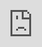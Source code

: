 ```yaml
---
title: Getting started with Aista Magic Cloud
description: Where the Machine Creates your Code, using Artificial Intelligence, Machine Learning, meta programming, and software development automation
og_image: https://raw.githubusercontent.com/polterguy/polterguy.github.io/master/images/Aista-Magic-Cloud.jpeg
---
```


# Aista Magic Cloud

Aista Magic Cloud is a software development platform that creates most of your code 100% automatically,
by leveraging meta programming, declarative programming, artificial intelligence, and software development
automation. This allows you to focus on the creative tasks while having the computer take care of the
boring parts.

<div class="video">
<iframe width="560" height="315" style="position:absolute; top:0; left:0; width:100%; height:100%;" src="https://www.youtube.com/embed/n8Y4sTrprqk" frameborder="0" allow="accelerometer; autoplay; encrypted-media; gyroscope; picture-in-picture" allowfullscreen></iframe>
</div>

As a software developer typically 80% of your job is literally so simple that it can be replaced
with artificial intelligence and software development automation, based upon meta programming constructs.
This results in more secure applications and robust solutions, with less bugs, better scaling, and more freedom
for you to pursue more creative tasks. In general Aista Magic Cloud makes you at least 5 times as productive,
sometimes hundreds of times more productive. Aista Magic Cloud is not suitable for all tasks though. It's
primary strength is for generating backend code, that is database centric in nature, and/or integrates with
other web APIs. However, when you can use it, it easily saves you 80% of your time, and sometimes it will
save you 95% of your time and resources.

## CRUD generator

The CRUD generator allows you to wrap any database you have in CRUD API endpoints in seconds. It reads
meta data from your database, and automatically generates a web API for you, producing thousands
of lines of code for you in the process. The generated API is secured according to your instructions, and
can be used as the foundation for your own frontend.

![CRUD API generator](https://raw.githubusercontent.com/polterguy/polterguy.github.io/master/images/backend-crud.jpg)

The web API generator takes care of left joins, referential integrity, validators, authentication and authorisation,
while allowing you to declaratively inform it how to generate your web API. It also allows you to publish
web socket messages as endpoints are invoked.

## SQL API generator

Magic allows you to create HTTP endpoints using SQL. This allows you to compose some SQL statement,
and rapidly wrap it inside an HTTP endpoint. You can find this component in the Endpoint Generator.
Choose your database, provide some SQL, add arguments that you reference in your SQL, and click the
_"Generate"_ button.

![Creating a Web API using SQL](https://raw.githubusercontent.com/polterguy/polterguy.github.io/master/images/sql-web-api.jpg)

The SQL API generator allows you to secure your endpoints, declare arguments, use all 5 most common HTTP
verbs, etc. You can use it with SQL Server, MySQL, MariaDB, PostgreSQL or SQLite.

## SQL Studio

Magic allows you to visually design your database using a graphical user interface. No need to mess with complex
SQL DDL. Use SQL Studio to visually design your database and save hours of searching the web for the correct
syntax to use when creating foreign keys. SQL Studio supports the following databases.

* Microsoft SQL Server
* PostgreSQL
* MySQL
* MariaDB
* SQLite

![Aista's SQL Studio](https://raw.githubusercontent.com/polterguy/polterguy.github.io/master/images/sql-autocomplete.jpg)

SQL Studio also allows you to execute any SQL towards your database of choice, giving you superior database
management tools, allowing you to administer your databases from anywhere in the world. By combining SQL Studio
with the CRUD API generator and more specifically the SQL API generator, you can compose some SQL, and wrap
it into a web API endpoint in seconds.

![SQL Studio](https://raw.githubusercontent.com/polterguy/polterguy.github.io/master/images/sql-studio-2.jpg)

Are you an expert DB admin, but have no knowledge of backend programming? No problem. Wrap your SQL into
a web API endpoint 100% automagically with zero coding besides providing the SQL generator with some SQL
you want it to execute as your endpoint is invoked.

## Hyper IDE

Magic also contains its own IDE or integrated development environment.
Hyper IDE provides syntax highlighting for most popular programming languages, in addition
to autocomplete for Hyperlambda. With Hyper IDE you can edit your code, save it, and immediately see the result
of your modifications by executing your endpoint without ever having to leave your IDE.

![Magic's Hyper IDE](https://raw.githubusercontent.com/polterguy/polterguy.github.io/master/images/hyper-ide-actions.jpg)

The real power of the CRUD Generator is that it generates code you can edit, with a declarative programming language
called Hyperlambda. If you need to add business logic to your generated CRUD endpoints, this is easily achieved
using Hyper IDE. Hyper IDE integrates perfectly with our Machine Learning component, built on top of OpenAI's
ChatGPT, allowing you to write your requests in plain English, and have Hyper IDE and ChatGPT automatically
generate code for you solving your problem.

## Create your own AI expert system

Aista Magic Cloud allows you to generate your own Machine Learning models in seconds, by scraping any website,
and generating training data for you that you can use to create your own ChatGPT model, answering questions
related to your domain. Need a chat bot for your company answering questions about your company or domain?
That's a 5 seconds job for Aista Magic Cloud as long as you have an existing website, and/or structured
training data you can upload to your cloudlet. Use cases might be;

* Expert law system, answering legal questions for your clients
* Medical expert advice system based upon AI and machine learning, giving you help when diagnosing patients and clients
* Support chat bot for your enterprise, giving your client support for whatever questions they might have
* Etc, etc, etc

Creating a Machine Learning training model is incredibly difficult unless you know what you're doing.
With Aista Magic Cloud it becomes 1,000 times easier, and you can literally do it by pointing Aista
to your existing website, have our website scraper crawl your website, resulting in a custom AI expert
system in some few seconds.

## Frontend generator

In addition to the backend web API generator, Aista also contains a frontend generator, that creates
a fully functional frontend web application for you in seconds. The generated code is perfect Angular code,
and can be modified according to your needs after the generator is done.

![Frontend generator](https://raw.githubusercontent.com/polterguy/polterguy.github.io/master/images/sakila.jpg)

The generated frontend will be secured with authentication and authorisation, and wrap all your database
tables with UI components required to create, read, update and delete records from your database. The frontend
generator will also create autocomplete components with searching and filtering capabilities for referenced
tables with foreign keys, take care of types for you automatically, and basically provide you with a
starter kit solving 80% of your frontend software development problems before you have to write a single
line of code.

## User management

Aista Magic Cloud allows you to administer your users easily, by giving you a graphical user interface,
allowing you to manage your application's users and roles, using a role based access control (RBAC)
component. Import users from your existing database, provide access to modules and components according
to what roles your users belongs to, and make sure only authorised users have access to private and secured
data.

## Task scheduler

Aista Magic Cloud allows you to create and administer tasks. A task is a background job, that is persisted
into your database as Hyperlambda, and it can either be executed by a _"trigger"_ occurring somewhere
else in your system, or periodically schedlued to execute repeatedly, or at some specific date and time in
the future. The task scheduler allows you to easily manage your tasks, edit them, and create new tasks
as you see fit.

## Plugins

Aista Magic Cloud also contains its own _"marketplace"_ allowing you to rapidly install some plugin
solving some particular need you might have in your own applications. Some example plugins are listed
below;

* Stripe payment integrations
* Translation micro service
* Ticket backend administration system
* Etc, etc, etc - Contact us if you need something specific we still haven't built

## Integrated log

Aista Magic Cloud also comes with an integrated log component, allowing you to browse your server log,
easily giving you control over events occurring that might somehow have consequences for your system.

## Open Source

Aista Magic Cloud is 100% open source, and you can use it free of charge in proprietary projects
as you see fit. You can find its code at [GitHub](https://github.com/polterguy/magic), and
we accept pull requests for itif your code is high quality. We also provide docker images
for Magic, allowing you to install it locally in seconds without having to mess with dependencies,
such as the .Net CLI and NodeJS. However, the fastest way to get started with Magic is to
create a free 90 day trial cloudlet at [Aista.com](https://aista.com).

* [Get started with Magic](https://aista.com)

## Features

Aista Magic Cloud contains the following features;

* Hyper IDE, and integrated IDE allowing you to create and maintain your code directly on your server
* SQL Studio, allowing you to visuall design your database, and execute any SQL towards it, getting instant feedback on the result
* Machine Learning, allowing you to write in plain English your request to the machine, resulting in OpenAI generating functioning code for you that you can immediately use in your own solutions
* Machine Learning automation, allowing you to create your own Machine Learning model by scraping your website
* Database management tools to administer your databases in one place with a uniform UI
* User administration allowing you to control who's got access to what with a role based access control (RBAC) UI component
* Task scheduler allowing you to manage and schedule tasks
* Plugins for installing backend micro service components solving your particular needs
* Log component giving you easy access to see what occurs in your system over time
* Cryptography features for managing super sensitive data
* Health check component allowing you to automatically test integrity of your particular system
* Configuration component allowing you to manage your server's configuration settings
* Endpoints component giving you a _"Swagger like UI"_ for testing your endpoints
* Hyperlambda playground allowing you to execute some Hyperlambda snippet
* Web Sockets component allowing you to debug and test your web socket integrations
* Etc, etc, etc

Aista Magic Cloud is basically your _"one stop shop"_ for most of your software development requirements,
with its edge of course being that it generates most of your code 100% automagically.

## More

* [Tutorials](/tutorials/) - Tutorials about how to get started with Aista Magic Cloud
* [Docs](/documentation/) - Reference documentation for Aista Magic Cloud
